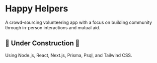 # Happy Helpers
A crowd-sourcing volunteering app with a focus on building community through in-person interactions and mutual aid.

## 🚧    Under Construction    🚧
Using Node.js, React, Next.js, Prisma, Psql, and Tailwind CSS.